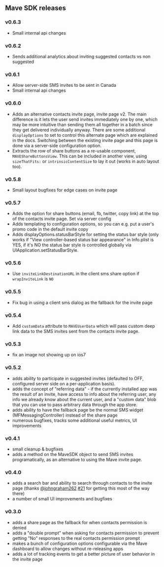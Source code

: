 ## Mave SDK releases

### v0.6.3
- Small internal api changes

### v0.6.2
- Sends additional analytics about inviting suggested contacts vs non suggested

### v0.6.1
- Allow server-side SMS invites to be sent in Canada
- Small internal api changes

### v0.6.0
- Adds an alternative contacts invite page, invite page v2. The main difference is it lets the user send invites immediately one by one, which may be more intuitive than sending them all together in a batch since they get delivered individually anyway. There are some additional `displayOptions` to set to control this alternate page which are explained in the docs. Switching between the existing invite page and this page is done via a server-side configuration option.
- Extracts the row of share buttons as a re-usable component, `MAVEShareButtonsView`. This can be included in another view, using `sizeThatFits:` or `intrinsicContentSize` to lay it out (works in auto layout too).

### v0.5.8
 - Small layout bugfixes for edge cases on invite page

### v0.5.7
 - Adds the option for share buttons (email, fb, twitter, copy link) at the top of the contacts invite page. Set via server config
 - Adds templating to configuration options, so you can e.g. put a user's promo code in the default invite copy
 - Adds displayOptions.statusBarStyle for setting the status bar style (only works if "View controller-based status bar appearance" in Info.plist is YES, if it's NO the status bar style is controlled globally via UIApplication.setStatusBarStyle.

### v0.5.6
 - Use `inviteLinkDestinationURL` in the client sms share option if `wrapInviteLink` is `NO`

### v0.5.5
 - Fix bug in using a client sms dialog as the fallback for the invite page

### v0.5.4
 - Add `customData` attribute to `MAVEUserData` which will pass custom deep link data to the SMS invites sent from the contacts invite page.

### v0.5.3
 - fix an image not showing up on ios7

### v0.5.2
 - adds ability to participate in suggested invites (defaulted to OFF, configured server side on a per-application basis).
 - adds the concept of "referring data" - if the currently installed app was the result of an invite, have access to info about the referring user, any info we already know about the current user, and a "custom data" blob that you can use to pass arbitrary data through the app store.
 - adds ability to have the fallback page be the normal SMS widget (MFMessagingController) instead of the share page
 - numerous bugfixes, tracks some additional useful metrics, UI improvements

### v0.4.1
- small cleanup & bugfixes
- adds a method on the MaveSDK object to send SMS invites programatically, as an alternative to using the Mave invite page.

### v0.4.0
- adds a search bar and ability to search through contacts to the invite page (thanks [@johngraham262](https://github.com/johngraham262) [#21](https://github.com/mave/mave-ios-sdk/pull/21) for getting this most of the way there)
- a number of small UI improvements and bugfixes

### v0.3.0
- adds a share page as the fallback for when contacts permission is denied
- adds a "double prompt" when asking for contacts permission to prevent getting "No" responses to the real contacts permission prompt
- makes a bunch of configuration options configurable via the Mave dashboard to allow changes without re-releasing apps
- adds a lot of tracking events to get a better picture of user behavior in the invite page

